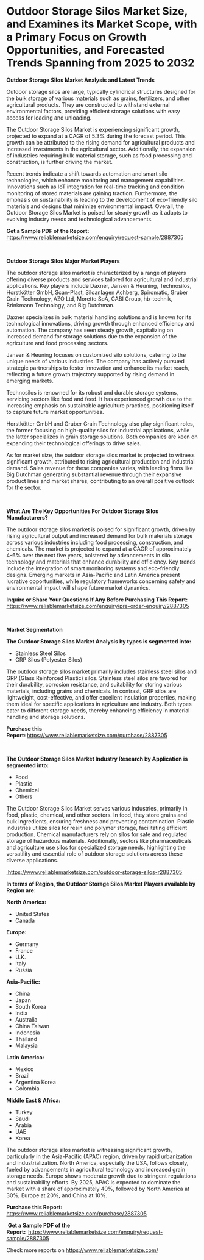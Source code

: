 <p><h1>Outdoor Storage Silos Market Size, and Examines its Market Scope, with a Primary Focus on Growth Opportunities, and Forecasted Trends Spanning from 2025 to 2032</h1></p><p><strong>Outdoor Storage Silos Market Analysis and Latest Trends</strong></p>
<p><p>Outdoor storage silos are large, typically cylindrical structures designed for the bulk storage of various materials such as grains, fertilizers, and other agricultural products. They are constructed to withstand external environmental factors, providing efficient storage solutions with easy access for loading and unloading. </p><p>The Outdoor Storage Silos Market is experiencing significant growth, projected to expand at a CAGR of 5.3% during the forecast period. This growth can be attributed to the rising demand for agricultural products and increased investments in the agricultural sector. Additionally, the expansion of industries requiring bulk material storage, such as food processing and construction, is further driving the market.</p><p>Recent trends indicate a shift towards automation and smart silo technologies, which enhance monitoring and management capabilities. Innovations such as IoT integration for real-time tracking and condition monitoring of stored materials are gaining traction. Furthermore, the emphasis on sustainability is leading to the development of eco-friendly silo materials and designs that minimize environmental impact. Overall, the Outdoor Storage Silos Market is poised for steady growth as it adapts to evolving industry needs and technological advancements.</p></p>
<p><strong>Get a Sample PDF of the Report:&nbsp;</strong> <a href="https://www.reliablemarketsize.com/enquiry/request-sample/2887305?utm_campaign=1932&utm_medium=2&utm_source=Github&utm_content=ia&utm_term=14032025&utm_id=outdoor-storage-silos">https://www.reliablemarketsize.com/enquiry/request-sample/2887305</a></p>
<p>&nbsp;</p>
<p><strong>Outdoor Storage Silos Major Market Players</strong></p>
<p><p>The outdoor storage silos market is characterized by a range of players offering diverse products and services tailored for agricultural and industrial applications. Key players include Daxner, Jansen & Heuning, Technosilos, Horstkötter GmbH, Scan-Plast, Siloanlagen Achberg, Spiromatic, Gruber Grain Technology, AZO Ltd, Moretto SpA, CABI Group, hb-technik, Brinkmann Technology, and Big Dutchman. </p><p>Daxner specializes in bulk material handling solutions and is known for its technological innovations, driving growth through enhanced efficiency and automation. The company has seen steady growth, capitalizing on increased demand for storage solutions due to the expansion of the agriculture and food processing sectors.</p><p>Jansen & Heuning focuses on customized silo solutions, catering to the unique needs of various industries. The company has actively pursued strategic partnerships to foster innovation and enhance its market reach, reflecting a future growth trajectory supported by rising demand in emerging markets.</p><p>Technosilos is renowned for its robust and durable storage systems, servicing sectors like food and feed. It has experienced growth due to the increasing emphasis on sustainable agriculture practices, positioning itself to capture future market opportunities.</p><p>Horstkötter GmbH and Gruber Grain Technology also play significant roles, the former focusing on high-quality silos for industrial applications, while the latter specializes in grain storage solutions. Both companies are keen on expanding their technological offerings to drive sales.</p><p>As for market size, the outdoor storage silos market is projected to witness significant growth, attributed to rising agricultural production and industrial demand. Sales revenue for these companies varies, with leading firms like Big Dutchman generating substantial revenue through their expansive product lines and market shares, contributing to an overall positive outlook for the sector.</p></p>
<p>&nbsp;</p>
<p><strong>What Are The Key Opportunities For Outdoor Storage Silos Manufacturers?</strong></p>
<p><p>The outdoor storage silos market is poised for significant growth, driven by rising agricultural output and increased demand for bulk materials storage across various industries including food processing, construction, and chemicals. The market is projected to expand at a CAGR of approximately 4-6% over the next five years, bolstered by advancements in silo technology and materials that enhance durability and efficiency. Key trends include the integration of smart monitoring systems and eco-friendly designs. Emerging markets in Asia-Pacific and Latin America present lucrative opportunities, while regulatory frameworks concerning safety and environmental impact will shape future market dynamics.</p></p>
<p><strong>Inquire or Share Your Questions If Any Before Purchasing This Report:</strong> <a href="https://www.reliablemarketsize.com/enquiry/pre-order-enquiry/2887305?utm_campaign=1932&utm_medium=2&utm_source=Github&utm_content=ia&utm_term=14032025&utm_id=outdoor-storage-silos">https://www.reliablemarketsize.com/enquiry/pre-order-enquiry/2887305</a></p>
<p>&nbsp;</p>
<p><strong>Market Segmentation</strong></p>
<p><strong>The Outdoor Storage Silos Market Analysis by types is segmented into:</strong></p>
<p><ul><li>Stainless Steel Silos</li><li>GRP Silos (Polyester Silos)</li></ul></p>
<p><p>The outdoor storage silos market primarily includes stainless steel silos and GRP (Glass Reinforced Plastic) silos. Stainless steel silos are favored for their durability, corrosion resistance, and suitability for storing various materials, including grains and chemicals. In contrast, GRP silos are lightweight, cost-effective, and offer excellent insulation properties, making them ideal for specific applications in agriculture and industry. Both types cater to different storage needs, thereby enhancing efficiency in material handling and storage solutions.</p></p>
<p><strong>Purchase this Report:&nbsp;</strong><a href="https://www.reliablemarketsize.com/purchase/2887305?utm_campaign=1932&utm_medium=2&utm_source=Github&utm_content=ia&utm_term=14032025&utm_id=outdoor-storage-silos">https://www.reliablemarketsize.com/purchase/2887305</a></p>
<p>&nbsp;</p>
<p><strong>The Outdoor Storage Silos Market Industry Research by Application is segmented into:</strong></p>
<p><ul><li>Food</li><li>Plastic</li><li>Chemical</li><li>Others</li></ul></p>
<p><p>The Outdoor Storage Silos Market serves various industries, primarily in food, plastic, chemical, and other sectors. In food, they store grains and bulk ingredients, ensuring freshness and preventing contamination. Plastic industries utilize silos for resin and polymer storage, facilitating efficient production. Chemical manufacturers rely on silos for safe and regulated storage of hazardous materials. Additionally, sectors like pharmaceuticals and agriculture use silos for specialized storage needs, highlighting the versatility and essential role of outdoor storage solutions across these diverse applications.</p></p>
<p><a href="https://www.reliablemarketsize.com/outdoor-storage-silos-r2887305?utm_campaign=1932&utm_medium=2&utm_source=Github&utm_content=ia&utm_term=14032025&utm_id=outdoor-storage-silos">&nbsp;https://www.reliablemarketsize.com/outdoor-storage-silos-r2887305</a></p>
<p><strong>In terms of Region, the Outdoor Storage Silos Market Players available by Region are:</strong></p>
<p>
    <p> <strong> North America: </strong>
        <ul>
            <li>United States</li>
            <li>Canada</li>
        </ul>
        </p> 
    <p> <strong> Europe: </strong>
        <ul>
            <li>Germany</li>
            <li>France</li>
            <li>U.K.</li>
            <li>Italy</li>
            <li>Russia</li>
        </ul>
        </p> 
    <p> <strong> Asia-Pacific: </strong>
        <ul>
            <li>China</li>
            <li>Japan</li>
            <li>South Korea</li>
            <li>India</li>
            <li>Australia</li>
            <li>China Taiwan</li>
            <li>Indonesia</li>
            <li>Thailand</li>
            <li>Malaysia</li>
        </ul>
        </p> 
    <p> <strong> Latin America: </strong>
        <ul>
            <li>Mexico</li>
            <li>Brazil</li>
            <li>Argentina Korea</li>
            <li>Colombia</li>
        </ul>
        </p> 
    <p> <strong> Middle East & Africa: </strong>
        <ul>
            <li>Turkey</li>
            <li>Saudi</li>
            <li>Arabia</li>
            <li>UAE</li>
            <li>Korea</li>
        </ul>
    </p>
    </p>
<p><p>The outdoor storage silos market is witnessing significant growth, particularly in the Asia-Pacific (APAC) region, driven by rapid urbanization and industrialization. North America, especially the USA, follows closely, fueled by advancements in agricultural technology and increased grain storage needs. Europe shows moderate growth due to stringent regulations and sustainability efforts. By 2025, APAC is expected to dominate the market with a share of approximately 40%, followed by North America at 30%, Europe at 20%, and China at 10%.</p></p>
<p><strong>Purchase this Report: </strong><a href="https://www.reliablemarketsize.com/purchase/2887305?utm_campaign=1932&utm_medium=2&utm_source=Github&utm_content=ia&utm_term=14032025&utm_id=outdoor-storage-silos">https://www.reliablemarketsize.com/purchase/2887305</a></p>
<p>&nbsp;<strong>Get a Sample PDF of the Report:&nbsp;&nbsp;</strong><a href="https://www.reliablemarketsize.com/enquiry/request-sample/2887305?utm_campaign=1932&utm_medium=2&utm_source=Github&utm_content=ia&utm_term=14032025&utm_id=outdoor-storage-silos">https://www.reliablemarketsize.com/enquiry/request-sample/2887305</a></p>
<p><strong></strong></p>
<p>Check more reports on <a href="https://www.reliablemarketsize.com/?utm_campaign=1932&utm_medium=2&utm_source=Github&utm_content=ia&utm_term=14032025&utm_id=outdoor-storage-silos">https://www.reliablemarketsize.com/</a></p>